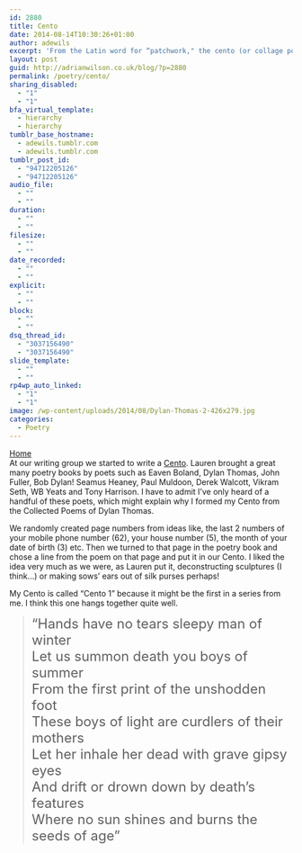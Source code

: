 ```yaml
---
id: 2880
title: Cento
date: 2014-08-14T10:30:26+01:00
author: adewils
excerpt: 'From the Latin word for “patchwork," the cento (or collage poem) is a poetic form made up of lines from poems by other poets. Though poets often borrow lines from other writers and mix them in with their own, a true cento is composed entirely of lines from other sources. Early examples can be found in the work of Homer and Virgil.  Quite good company, huh?!'
layout: post
guid: http://adrianwilson.co.uk/blog/?p=2880
permalink: /poetry/cento/
sharing_disabled:
  - "1"
  - "1"
bfa_virtual_template:
  - hierarchy
  - hierarchy
tumblr_base_hostname:
  - adewils.tumblr.com
  - adewils.tumblr.com
tumblr_post_id:
  - "94712205126"
  - "94712205126"
audio_file:
  - ""
  - ""
duration:
  - ""
  - ""
filesize:
  - ""
  - ""
date_recorded:
  - ""
  - ""
explicit:
  - ""
  - ""
block:
  - ""
  - ""
dsq_thread_id:
  - "3037156490"
  - "3037156490"
slide_template:
  - ""
  - ""
rp4wp_auto_linked:
  - "1"
  - "1"
image: /wp-content/uploads/2014/08/Dylan-Thomas-2-426x279.jpg
categories:
  - Poetry
---
```

<span><span><a href="https://www.adewils.com/">Home</a></span><br />At our writing group we started to write a <a href="http://www.poets.org/poetsorg/text/poetic-form-cento" target="_blank" rel="noopener noreferrer">Cento</a>. Lauren brought a great many poetry books by poets such as Eaven Boland, Dylan Thomas, John Fuller, Bob Dylan! Seamus Heaney, Paul Muldoon, <!--more-->Derek Walcott, Vikram Seth, WB Yeats and Tony Harrison. I have to admit I&#8217;ve only heard of a handful of these poets, which might explain why I formed my Cento from the Collected Poems of Dylan Thomas.</p> 

<p>
  We randomly created page numbers from ideas like, the last 2 numbers of your mobile phone number (62), your house number (5), the month of your date of birth (3) etc. Then we turned to that page in the poetry book and chose a line from the poem on that page and put it in our Cento. I liked the idea very much as we were, as Lauren put it, deconstructing sculptures (I think&#8230;) or making sows&#8217; ears out of silk purses perhaps!
</p>

<p>
  My Cento is called &#8220;Cento 1&#8221; because it might be the first in a series from me. I think this one hangs together quite well.
</p>

<blockquote>
  <p>
    <span style="font-size: x-large;">&#8220;Hands have no tears sleepy man of winter<br /> Let us summon death you boys of summer<br /> From the first print of the unshodden foot<br /> These boys of light are curdlers of their mothers<br /> Let her inhale her dead with grave gipsy eyes<br /> And drift or drown down by death&#8217;s features<br /> Where no sun shines and burns the seeds of age&#8221;</span>
  </p>
</blockquote>

<p>
  &nbsp;
</p>

<p>
  &nbsp;
</p>
